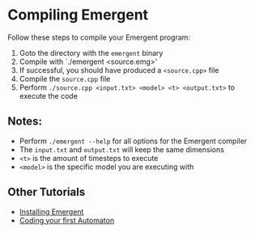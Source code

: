 # Compiling Emergent
Follow these steps to compile your Emergent program:
1. Goto the directory with the `emergent` binary
2. Compile with  `./emergent <source.emg>'
3. If successful, you should have produced a `<source.cpp>` file
4. Compile the `source.cpp` file
5. Perform `./source.cpp <input.txt> <model> <t> <output.txt>` to execute the code

## Notes:
- Perform `./emergent --help` for all options for the Emergent compiler
- The `input.txt` and `output.txt` will keep the same dimensions
- `<t>` is the amount of timesteps to execute
- `<model>` is the specific model you are executing with

## Other Tutorials
- [Installing Emergent](install.md)
- [Coding your first Automaton](compile.md)

